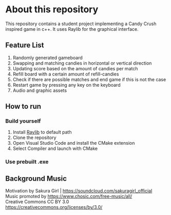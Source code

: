 # About this repository

This repository contains a student project implementing a Candy Crush inspired game in c++. It uses Raylib for the graphical interface.

## Feature List

1. Randomly generated gameboard
2. Swapping and matching candies in horizontal or vertical direction
3. Updating score based on the amount of candies per match
4. Refill board with a certain amount of refill-candies
5. Check if there are possible matches and end game if this is not the case
6. Restart game by pressing any key on the keyboard
7. Audio and graphic assets


## How to run

### Build yourself

1. Install [Raylib](https://www.raylib.com/) to default path
2. Clone the repository
3. Open Visual Studio Code and install the CMake extension
4. Select Compiler and launch with CMake

### Use prebuilt .exe


## Background Music

Motivation by Sakura Girl | https://soundcloud.com/sakuragirl_official \
Music promoted by https://www.chosic.com/free-music/all/ \
Creative Commons CC BY 3.0 \
https://creativecommons.org/licenses/by/3.0/ 